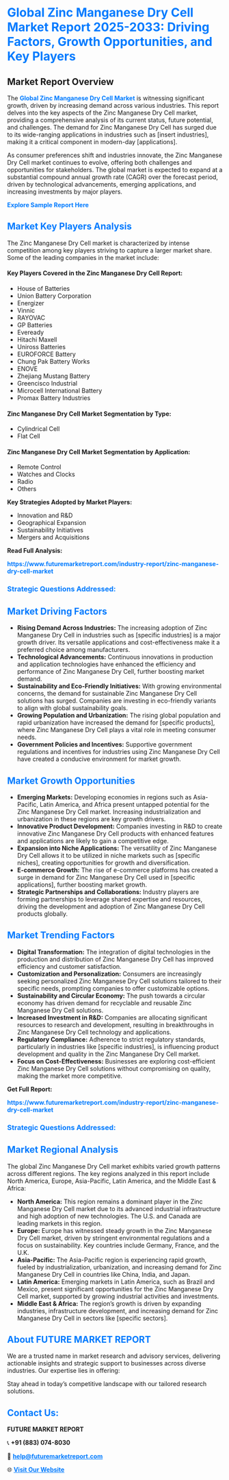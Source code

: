 <h1 style="color: #007BFF;">Global Zinc Manganese Dry Cell Market Report 2025-2033: Driving Factors, Growth Opportunities, and Key Players</h1>

<section id="overview">
<h2>Market Report Overview</h2>
<p>The <a href="https://www.futuremarketreport.com/industry-report/zinc-manganese-dry-cell-market" style="color: #007BFF; text-decoration: none;"><strong>Global Zinc Manganese Dry Cell Market</strong></a> is witnessing significant growth, driven by increasing demand across various industries. This report delves into the key aspects of the Zinc Manganese Dry Cell market, providing a comprehensive analysis of its current status, future potential, and challenges. The demand for Zinc Manganese Dry Cell has surged due to its wide-ranging applications in industries such as [insert industries], making it a critical component in modern-day [applications].</p>
<p>As consumer preferences shift and industries innovate, the Zinc Manganese Dry Cell market continues to evolve, offering both challenges and opportunities for stakeholders. The global market is expected to expand at a substantial compound annual growth rate (CAGR) over the forecast period, driven by technological advancements, emerging applications, and increasing investments by major players.</p>
</section>

<section id="overview">
<p><a href="https://www.futuremarketreport.com/request-sample/reportId=37493" style="color: #007BFF; text-decoration: none;"><strong>Explore Sample Report Here</strong></a></p>
</section>

<section id="key-players">
<h2 style="color: #007BFF;">Market Key Players Analysis</h2>
<p>The Zinc Manganese Dry Cell market is characterized by intense competition among key players striving to capture a larger market share. Some of the leading companies in the market include:</p>
<h4>Key Players Covered in the Zinc Manganese Dry Cell Report:</h4>
<ul><li>House of Batteries</li><li>Union Battery Corporation</li><li>Energizer</li><li>Vinnic</li><li>RAYOVAC</li><li>GP Batteries</li><li>Eveready</li><li>Hitachi Maxell</li><li>Uniross Batteries</li><li>EUROFORCE Battery</li><li>Chung Pak Battery Works</li><li>ENOVE</li><li>Zhejiang Mustang Battery</li><li>Greencisco Industrial</li><li>Microcell International Battery</li><li>Promax Battery Industries</li></ul>
<h4>Zinc Manganese Dry Cell Market Segmentation by Type:</h4>
<ul><li>Cylindrical Cell</li><li>Flat Cell</li></ul>

<h4>Zinc Manganese Dry Cell Market Segmentation by Application:</h4>
<ul><li>Remote Control</li><li>Watches and Clocks</li><li>Radio</li><li>Others</li></ul>
<p><strong>Key Strategies Adopted by Market Players:</strong></p>
<ul>
<li>Innovation and R&D</li>
<li>Geographical Expansion</li>
<li>Sustainability Initiatives</li>
<li>Mergers and Acquisitions</li>
</ul>
</section>

<section>
<p><strong>Read Full Analysis: </strong></p><a href="https://www.futuremarketreport.com/industry-report/zinc-manganese-dry-cell-market" style="color: #007BFF; text-decoration: none;"><strong>https://www.futuremarketreport.com/industry-report/zinc-manganese-dry-cell-market</strong></a>
<h3 style="color: #007BFF;">Strategic Questions Addressed:</h3>
</section>

<section id="driving-factors">
<h2 style="color: #007BFF;">Market Driving Factors</h2>
<ul>
<li><strong>Rising Demand Across Industries:</strong> The increasing adoption of Zinc Manganese Dry Cell in industries such as [specific industries] is a major growth driver. Its versatile applications and cost-effectiveness make it a preferred choice among manufacturers.</li>
<li><strong>Technological Advancements:</strong> Continuous innovations in production and application technologies have enhanced the efficiency and performance of Zinc Manganese Dry Cell, further boosting market demand.</li>
<li><strong>Sustainability and Eco-Friendly Initiatives:</strong> With growing environmental concerns, the demand for sustainable Zinc Manganese Dry Cell solutions has surged. Companies are investing in eco-friendly variants to align with global sustainability goals.</li>
<li><strong>Growing Population and Urbanization:</strong> The rising global population and rapid urbanization have increased the demand for [specific products], where Zinc Manganese Dry Cell plays a vital role in meeting consumer needs.</li>
<li><strong>Government Policies and Incentives:</strong> Supportive government regulations and incentives for industries using Zinc Manganese Dry Cell have created a conducive environment for market growth.</li>
</ul>
</section>

<section id="growth-opportunities">
<h2 style="color: #007BFF;">Market Growth Opportunities</h2>
<ul>
<li><strong>Emerging Markets:</strong> Developing economies in regions such as Asia-Pacific, Latin America, and Africa present untapped potential for the Zinc Manganese Dry Cell market. Increasing industrialization and urbanization in these regions are key growth drivers.</li>
<li><strong>Innovative Product Development:</strong> Companies investing in R&D to create innovative Zinc Manganese Dry Cell products with enhanced features and applications are likely to gain a competitive edge.</li>
<li><strong>Expansion into Niche Applications:</strong> The versatility of Zinc Manganese Dry Cell allows it to be utilized in niche markets such as [specific niches], creating opportunities for growth and diversification.</li>
<li><strong>E-commerce Growth:</strong> The rise of e-commerce platforms has created a surge in demand for Zinc Manganese Dry Cell used in [specific applications], further boosting market growth.</li>
<li><strong>Strategic Partnerships and Collaborations:</strong> Industry players are forming partnerships to leverage shared expertise and resources, driving the development and adoption of Zinc Manganese Dry Cell products globally.</li>
</ul>
</section>

<section id="trending-factors">
<h2 style="color: #007BFF;">Market Trending Factors</h2>
<ul>
<li><strong>Digital Transformation:</strong> The integration of digital technologies in the production and distribution of Zinc Manganese Dry Cell has improved efficiency and customer satisfaction.</li>
<li><strong>Customization and Personalization:</strong> Consumers are increasingly seeking personalized Zinc Manganese Dry Cell solutions tailored to their specific needs, prompting companies to offer customizable options.</li>
<li><strong>Sustainability and Circular Economy:</strong> The push towards a circular economy has driven demand for recyclable and reusable Zinc Manganese Dry Cell solutions.</li>
<li><strong>Increased Investment in R&D:</strong> Companies are allocating significant resources to research and development, resulting in breakthroughs in Zinc Manganese Dry Cell technology and applications.</li>
<li><strong>Regulatory Compliance:</strong> Adherence to strict regulatory standards, particularly in industries like [specific industries], is influencing product development and quality in the Zinc Manganese Dry Cell market.</li>
<li><strong>Focus on Cost-Effectiveness:</strong> Businesses are exploring cost-efficient Zinc Manganese Dry Cell solutions without compromising on quality, making the market more competitive.</li>
</ul>
</section>

<section>
<p><strong>Get Full Report: </strong></p><a href="https://www.futuremarketreport.com/industry-report/zinc-manganese-dry-cell-market" style="color: #007BFF; text-decoration: none;"><strong>https://www.futuremarketreport.com/industry-report/zinc-manganese-dry-cell-market</strong></a>
<h3 style="color: #007BFF;">Strategic Questions Addressed:</h3>
</section>


<section id="regional-analysis">
<h2 style="color: #007BFF;">Market Regional Analysis</h2>
<p>The global Zinc Manganese Dry Cell market exhibits varied growth patterns across different regions. The key regions analyzed in this report include North America, Europe, Asia-Pacific, Latin America, and the Middle East & Africa:</p>
<ul>
<li><strong>North America:</strong> This region remains a dominant player in the Zinc Manganese Dry Cell market due to its advanced industrial infrastructure and high adoption of new technologies. The U.S. and Canada are leading markets in this region.</li>
<li><strong>Europe:</strong> Europe has witnessed steady growth in the Zinc Manganese Dry Cell market, driven by stringent environmental regulations and a focus on sustainability. Key countries include Germany, France, and the U.K.</li>
<li><strong>Asia-Pacific:</strong> The Asia-Pacific region is experiencing rapid growth, fueled by industrialization, urbanization, and increasing demand for Zinc Manganese Dry Cell in countries like China, India, and Japan.</li>
<li><strong>Latin America:</strong> Emerging markets in Latin America, such as Brazil and Mexico, present significant opportunities for the Zinc Manganese Dry Cell market, supported by growing industrial activities and investments.</li>
<li><strong>Middle East & Africa:</strong> The region’s growth is driven by expanding industries, infrastructure development, and increasing demand for Zinc Manganese Dry Cell in sectors like [specific sectors].</li>
</ul>
</section>

<footer>
<h2 style="color: #007BFF;">About FUTURE MARKET REPORT</h2>
<p>We are a trusted name in market research and advisory services, delivering actionable insights and strategic support to businesses across diverse industries. Our expertise lies in offering:</p>

<p>Stay ahead in today’s competitive landscape with our tailored research solutions.</p>

<h2 style="color: #007BFF;">Contact Us:</h2>
<p><strong>FUTURE MARKET REPORT</strong></p>
<p>📞 <strong>+91 (883) 074-8030</strong></p>
<p>📧 <strong><a href="mailto:help@futuremarketreport.com" style="color: #007BFF;">help@futuremarketreport.com</a></strong></p>
<p>🌐 <strong><a href="https://www.futuremarketreport.com/" style="color: #007BFF;">Visit Our Website</a></strong></p>
</footer>